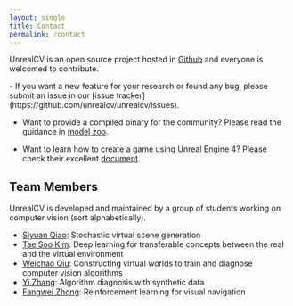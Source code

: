```yaml
---
layout: single
title: Contact
permalink: /contact
---
```


UnrealCV is an open source project hosted in [Github](http://github.com/unrealcv/unrealcv) and everyone is welcomed to contribute.

<div id="issue"></div>
- If you want a new feature for your research or found any bug, please submit an issue in our [issue tracker](https://github.com/unrealcv/unrealcv/issues).

- Want to provide a compiled binary for the community? Please read the guidance in [model zoo](/reference/model_zoo.html).  

- Want to learn how to create a game using Unreal Engine 4? Please check their excellent [document](https://docs.unrealengine.com/latest/INT/).

## Team Members

UnrealCV is developed and maintained by a group of students working on computer vision (sort alphabetically).

- [Siyuan Qiao](http://www.cs.jhu.edu/~syqiao/): Stochastic virtual scene generation
- [Tae Soo Kim](): Deep learning for transferable concepts between the real and the virtual environment
- [Weichao Qiu](http://weichaoqiu.com): Constructing virtual worlds to train and diagnose computer vision algorithms
- [Yi Zhang](): Algorithm diagnosis with synthetic data 
- [Fangwei Zhong](): Reinforcement learning for visual navigation
 
